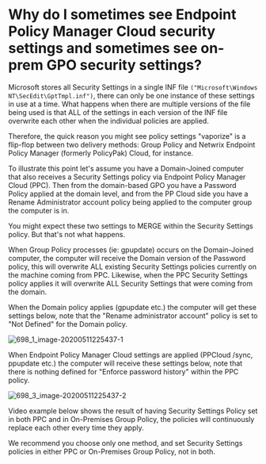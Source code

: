 # Why do I sometimes see Endpoint Policy Manager Cloud security settings and sometimes see on-prem GPO security settings?

Microsoft stores all Security Settings in a single INF file
`("Microsoft\Windows NT\SecEdit\GptTmpl.inf")`, there can only be one instance of these settings in
use at a time. What happens when there are multiple versions of the file being used is that ALL of
the settings in each version of the INF file overwrite each other when the individual policies are
applied.

Therefore, the quick reason you might see policy settings "vaporize" is a flip-flop between two
delivery methods: Group Policy and Netwrix Endpoint Policy Manager (formerly PolicyPak) Cloud, for
instance.

To illustrate this point let's assume you have a Domain-Joined computer that also receives a
Security Settings policy via Endpoint Policy Manager Cloud (PPC). Then from the domain-based GPO you
have a Password Policy applied at the domain level, and from the PP Cloud side you have a Rename
Administrator account policy being applied to the computer group the computer is in.

You might expect these two settings to MERGE within the Security Settings policy. But that's not
what happens.

When Group Policy processes (ie: gpupdate) occurs on the Domain-Joined computer, the computer will
receive the Domain version of the Password policy, this will overwrite ALL existing Security
Settings policies currently on the machine coming from PPC. Likewise, when the PPC Security Settings
policy applies it will overwrite ALL Security Settings that were coming from the domain.

When the Domain policy applies (gpupdate etc.) the computer will get these settings below, note that
the "Rename administrator account" policy is set to "Not Defined" for the Domain policy.

![698_1_image-20200511225437-1](/img/product_docs/endpointpolicymanager/endpointpolicymanager/troubleshooting/gpoexport/698_1_image-20200511225437-1.webp)

When Endpoint Policy Manager Cloud settings are applied (PPCloud /sync, ppupdate etc.) the computer
will receive these settings below, note that there is nothing defined for "Enforce password history"
within the PPC policy.

![698_3_image-20200511225437-2](/img/product_docs/endpointpolicymanager/endpointpolicymanager/troubleshooting/gpoexport/698_3_image-20200511225437-2.webp)

Video example below shows the result of having Security Settings Policy set in both PPC and in
On-Premises Group Policy, the policies will continuously replace each other every time they apply.

We recommend you choose only one method, and set Security Settings policies in either PPC or
On-Premises Group Policy, not in both.
